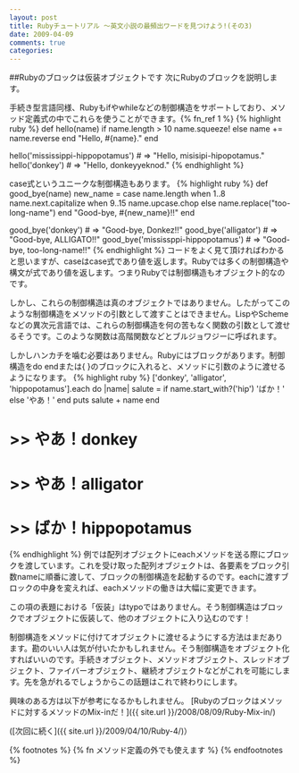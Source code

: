 ```yaml
---
layout: post
title: Rubyチュートリアル ～英文小説の最頻出ワードを見つけよう!(その3)
date: 2009-04-09
comments: true
categories:
---
```



##Rubyのブロックは仮装オブジェクトです
次にRubyのブロックを説明します。

手続き型言語同様、Rubyもifやwhileなどの制御構造をサポートしており、メソッド定義式の中でこれらを使うことができます。{% fn_ref 1 %}
{% highlight ruby %}
 def hello(name)
   if name.length > 10
     name.squeeze!
   else
     name += name.reverse
   end
   "Hello, #{name}."
 end
 
 hello('mississippi-hippopotamus') # => "Hello, misisipi-hipopotamus."
 hello('donkey') # => "Hello, donkeyyeknod."
{% endhighlight %}

case式というユニークな制御構造もあります。
{% highlight ruby %}
 def good_bye(name)
   new_name = case name.length
   when 1..8
     name.next.capitalize
   when 9..15
     name.upcase.chop
   else
     name.replace("too-long-name")
   end
   "Good-bye, #{new_name}!!"
 end
 
 good_bye('donkey') # => "Good-bye, Donkez!!"
 good_bye('alligator') # => "Good-bye, ALLIGATO!!"
 good_bye('mississppi-hippopotamus') # => "Good-bye, too-long-name!!"
{% endhighlight %}
コードをよく見て頂ければわかると思いますが、caseはcase式であり値を返します。Rubyでは多くの制御構造や構文が式であり値を返します。つまりRubyでは制御構造もオブジェクト的なのです。

しかし、これらの制御構造は真のオブジェクトではありません。したがってこのような制御構造をメソッドの引数として渡すことはできません。LispやSchemeなどの異次元言語では、これらの制御構造を何の苦もなく関数の引数として渡せるそうです。このような関数は高階関数などとブルジョワジーに呼ばれます。

しかしハンカチを噛む必要はありません。Rubyにはブロックがあります。制御構造をdo endまたは{ }のブロックに入れると、メソッドに引数のように渡せるようになります。
{% highlight ruby %}
 ['donkey', 'alligator', 'hippopotamus'].each do |name|
   salute = if name.start_with?('hip')
     'ばか！'
   else
     'やあ！'
   end
   puts salute + name
 end
 # >> やあ！donkey
 # >> やあ！alligator
 # >> ばか！hippopotamus
{% endhighlight %}
例では配列オブジェクトにeachメソッドを送る際にブロックを渡しています。これを受け取った配列オブジェクトは、各要素をブロック引数nameに順番に渡して、ブロックの制御構造を起動するのです。eachに渡すブロックの中身を変えれば、eachメソッドの働きは大幅に変更できます。

この項の表題における「仮装」はtypoではありません。そう制御構造はブロックでオブジェクトに仮装して、他のオブジェクトに入り込むのです！

制御構造をメソッドに付けてオブジェクトに渡せるようにする方法はまだあります。勘のいい人は気が付いたかもしれません。そう制御構造をオブジェクト化すればいいのです。手続きオブジェクト、メソッドオブジェクト、スレッドオブジェクト、ファイバーオブジェクト、継続オブジェクトなどがこれを可能にします。先を急がれるでしょうからこの話題はこれで終わりにします。

興味のある方は以下が参考になるかもしれません。
[Rubyのブロックはメソッドに対するメソッドのMix-inだ！]({{ site.url }}/2008/08/09/Ruby-Mix-in/)

([次回に続く]({{ site.url }}/2009/04/10/Ruby-4/)）

{% footnotes %}
   {% fn メソッド定義の外でも使えます %}
{% endfootnotes %}
